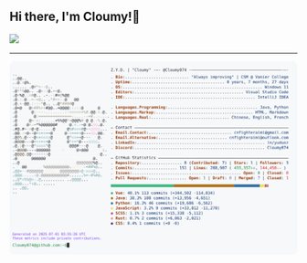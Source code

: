 ## Hi there, I'm Cloumy!👋

<a href="https://www.cloumy.top"><img src="https://img.shields.io/website?ddown_message=Offline&label=CLOUMY.top&style=for-the-badge&up_message=Online&url=https%3A%2F%2Fwww.cloumy.top" width="auto" height="32"></a>

--- 
<div align="center">
<picture>
<source media="(prefers-color-scheme: dark)" srcset="profile_dark.svg">
<img alt="Cloumy's GitHub Profile README" src="profile_light.svg">
</picture>
</div>
